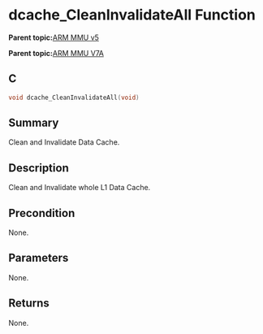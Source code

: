 # dcache\_CleanInvalidateAll Function

**Parent topic:**[ARM MMU v5](GUID-4F536925-04CE-4C63-B37F-8ADA32F53B56.md)

**Parent topic:**[ARM MMU V7A](GUID-E157A389-103B-46EE-94E3-AC91A40FEAE6.md)

## C

```c
void dcache_CleanInvalidateAll(void)
```

## Summary

Clean and Invalidate Data Cache.

## Description

Clean and Invalidate whole L1 Data Cache.

## Precondition

None.

## Parameters

None.

## Returns

None.

